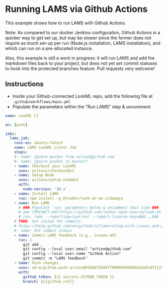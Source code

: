 # Running LAMS via Github Actions

This example shows how to run LAMS with Github Actions.

Note: As compared to our docker Jenkins configuration, Github Actions is a quicker way to get set up, but may be slower since the former does not require as much set-up per run (Node.js installation, LAMS installation), and which can run on a pre-allocated instance. 

Also, this example is still a work in progress: it will run LAMS and add the markdown files back to your project, but does not yet set commit statuses to hook into the protected branches feature. Pull requests very welcome!

## Instructions

- Inside your Github-connected LookML repo, add the following file at `.github/workflows/main.yml`
- Populate the parameters within the "Run LAMS" step & uncomment

```yaml
name: LookML CI

on: [push]

jobs:
  lams_job:
    runs-on: ubuntu-latest
    name: LAMS LookML Linter Job
    steps:
    #- name: Ignore pushes from action@github.com
    #- name: Ignore pushes to master?
    - name: Checkout your LookML
      uses: actions/checkout@v1
    - name: Setup Node
      uses: actions/setup-node@v1
      with:
        node-version: '10.x'
    - name: Install LAMS
      run: npm install -g @looker/look-at-me-sideways
    - name: Run LAMS
      # ### Populate `run` parameters below & uncomment that line ### 
      # See [PRIVACY.md](https://github.com/looker-open-source/look-at-me-sideways/blob/master/PRIVACY.md)
      # run: lams --reporting=(yes|no) --report-license-key=AAA...AAA --report-user=bob@acme.com || error=true
    # TODO: Set status for commits.
    # https://help.github.com/en/github/collaborating-with-issues-and-pull-requests/about-status-checks
    #- name: Set commit status
    - name: Commit LAMS feedback (e.g., issues.md)
      run: |
        git add .
        git config --local user.email "action@github.com"
        git config --local user.name "GitHub Action"
        git commit -m "LAMS feedback"
    - name: Push changes
      uses: ad-m/github-push-action@02b0b75d447f0098d40d0d65a3e6cdf2119e6f60
      with:
        github_token: ${{ secrets.GITHUB_TOKEN }}
        branch: ${{github.ref}}
```